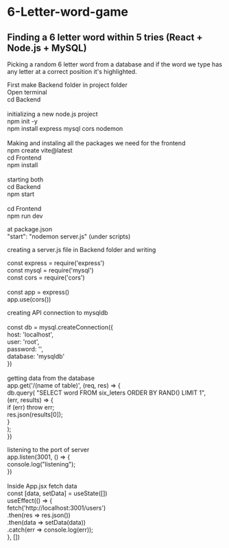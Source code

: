 # 6-Letter-word-game

## Finding a 6 letter word within 5 tries (React + Node.js + MySQL)

Picking a random 6 letter word from a database and if the word we type has any letter at a correct position it's highlighted.

First make Backend folder in project folder  </br>
Open terminal </br>
cd Backend </br>
</br>
initializing a new node.js project </br>
npm init -y</br>
npm install express mysql cors nodemon </br>
</br>
Making and instaling all the packages we need for the frontend </br>
npm create vite@latest </br>
cd Frontend </br>
npm install </br>
</br>
starting both </br>
cd Backend </br>
npm start </br>
</br>
cd Frontend </br>
npm run dev </br>

at package.json </br>
"start": "nodemon server.js" (under scripts)</br>

creating a server.js file in Backend folder and writing </br>

const express = require('express') </br>
const mysql = require('mysql') </br>
const cors = require('cors') </br>
 </br>
const app = express() </br>
app.use(cors()) </br>

creating API connection to mysqldb </br>
 </br>
const db = mysql.createConnection({  </br>
			host: 'localhost', </br>
			user: 'root', </br>
			password: '', </br>
			database: 'mysqldb' </br>
		}) </br>
 </br>
getting data from the database </br>
		app.get('/(name of table)', (req, res) => { </br>
		    	 db.query(
   				 "SELECT word FROM six_leters ORDER BY RAND() LIMIT 1", </br>
   				 (err, results) => {			</br>
    				   if (err) throw err;			</br>
     				 res.json(results[0]);			</br>
   		 		}					</br>
  				);					</br>
			}) </br>


listening to the port of server </br>
		app.listen(3001, () => { </br>
			console.log("listening"); </br>
		}) </br>
 </br>
 Inside App.jsx fetch data </br>
const [data, setData] = useState([])  </br>
useEffect(() => {  </br>
fetch('http://localhost:3001/users')  </br>
.then(res => res.json())  </br>
.then(data => setData(data))  </br>
.catch(err => console.log(err));  </br>
}, [])
